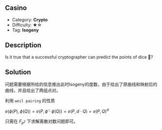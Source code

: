 ## Casino

+ Category: **Crypto**
+ Difficulty: ★☆
+ Tag: **Isogeny**

## Description

Is it true that a successful cryptographer can predict the points of dice 🎲?

## Solution

问题需要根据所给的信息推出此时Isogeny的度数，由于给出了原曲线和映射后的曲线，并且给出了两组点对。

利用 `weil pairing` 的性质

$e(\phi(P),\phi(Q))=e(P,\hat{\phi}\cdot \phi(Q))=e(P,d\cdot Q)=e(P,Q)^d$

只需在 $F_{p^2}$ 下求解离散对数问题即可。
